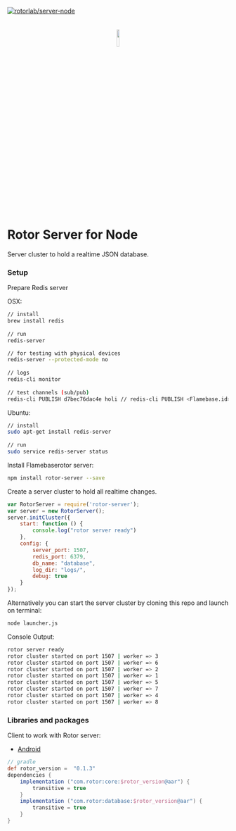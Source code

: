 [ ![rotorlab/server-node](https://d25lcipzij17d.cloudfront.net/badge.svg?id=js&type=6&v=0.0.1&x2=0)](https://www.npmjs.com/package/rotor-server)
<p align="center"><img width="10%" vspace="20" src="https://github.com/rotorlab/database-kotlin/raw/develop/app/src/main/res/mipmap-xxxhdpi/ic_launcher_round.png"></p>

# Rotor Server for Node
Server cluster to hold a realtime JSON database.

### Setup

Prepare Redis server

OSX:
```bash
// install
brew install redis
 
// run
redis-server

// for testing with physical devices
redis-server --protected-mode no
 
// logs
redis-cli monitor
 
// test channels (sub/pub)
redis-cli PUBLISH d7bec76dac4e holi // redis-cli PUBLISH <Flamebase.id> message
```
Ubuntu:
```bash 
// install
sudo apt-get install redis-server
 
// run
sudo service redis-server status
```

Install Flamebaserotor server:
```bash
npm install rotor-server --save
```

Create a server cluster to hold all realtime changes.

```javascript
var RotorServer = require('rotor-server');
var server = new RotorServer();
server.initCluster({
    start: function () {
        console.log("rotor server ready")
    },
    config: {
        server_port: 1507,
        redis_port: 6379,
        db_name: "database",
        log_dir: "logs/",
        debug: true
    }
});
```
Alternatively you can start the server cluster by cloning this repo and launch on terminal:
```bash
node launcher.js 
```
Console Output:
```bash
rotor server ready
rotor cluster started on port 1507 | worker => 3
rotor cluster started on port 1507 | worker => 6
rotor cluster started on port 1507 | worker => 2
rotor cluster started on port 1507 | worker => 1
rotor cluster started on port 1507 | worker => 5
rotor cluster started on port 1507 | worker => 7
rotor cluster started on port 1507 | worker => 4
rotor cluster started on port 1507 | worker => 8

```

### Libraries and packages
Client to work with Rotor server:

- [Android](https://github.com/rotorlab/database-kotlin)
```groovy
// gradle
def rotor_version =  "0.1.3"
dependencies {
    implementation ("com.rotor:core:$rotor_version@aar") {
        transitive = true
    }
    implementation ("com.rotor:database:$rotor_version@aar") {
        transitive = true
    }
}
```

